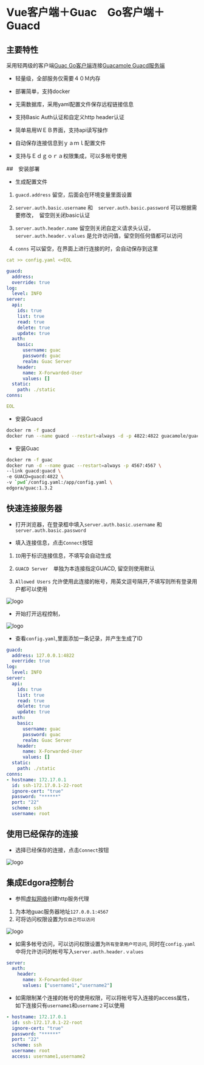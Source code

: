 # Vue客户端＋Guac　Go客户端＋Guacd

## 主要特性

采用轻两级的客户端[Guac Go客户端](https://github.com/EdgoraCN/guac)连接[Guacamole Guacd服务端](https://hub.docker.com/r/guacamole/guacd)

* 轻量级，全部服务仅需要４０Ｍ内存

* 部署简单，支持docker

* 无需数据库，采用yaml配置文件保存远程链接信息

* 支持Basic Auth认证和自定义http header认证

* 简单易用ＷＥＢ界面，支持api读写操作

* 自动保存连接信息到ｙａｍｌ配置文件

* 支持与Ｅｄｇｏｒａ权限集成，可以多帐号使用

##　安装部署

* 生成配置文件

 1. `guacd.address` 留空，后面会在环境变量里面设置

 2. `server.auth.basic.username` 和　`server.auth.basic.password` 可以根据需要修改，　留空则关闭basic认证

 3. `server.auth.header.name` 留空则关闭自定义请求头认证，　`server.auth.header.ｖalues` 是允许访问值，留空则任何值都可以访问

 4. `conns` 可以留空，在界面上进行连接的时，会自动保存到这里

```yaml
cat >> config.yaml <<EOL

guacd:
  address:
  override: true
log:
  level: INFO
server:
  api:
    ids: true
    list: true
    read: true
    delete: true
    update: true
  auth:
    basic:
      username: guac
      password: guac
      realm: Guac Server
    header:
      name: X-Forwarded-User
      values: []
  static:
    path: ./static
conns:

EOL
```

* 安装Guacd

```bash
docker rm -f guacd
docker run --name guacd --restart=always -d -p 4822:4822 guacamole/guacd
```

* 安装Guac

```bash
docker rm -f guac
docker run -d --name guac --restart=always -p 4567:4567 \
--link guacd:guacd \
-e GUACD=guacd:4822 \
-v `pwd`/config.yaml:/app/config.yaml \
edgora/guac:1.3.2
```

## 快速连接服务器

* 打开浏览器，在登录框中填入`server.auth.basic.username` 和　`server.auth.basic.password`

* 填入连接信息，点击`Connect`按钮

 1. `ID`用于标识连接信息，不填写会自动生成

 2. `GUACD Server`　单独为本连接指定GUACD, 留空则使用默认

 3. `Allowed Users` 允许使用此连接的帐号，用英文逗号隔开,不填写则所有登录用户都可以使用

![logo](_media/guac-connect.png)

* 开始打开远程控制，

![logo](_media/guac-ssh.png)

* 查看`config.yaml`,里面添加一条记录，并产生生成了ID

```yaml
guacd:
  address: 127.0.0.1:4822
  override: true
log:
  level: INFO
server:
  api:
    ids: true
    list: true
    read: true
    delete: true
    update: true
  auth:
    basic:
      username: guac
      password: guac
      realm: Guac Server
    header:
      name: X-Forwarded-User
      values: []
  static:
    path: ./static
conns:
- hostname: 172.17.0.1
  id: ssh-172.17.0.1-22-root
  ignore-cert: "true"
  password: "******"
  port: "22"
  scheme: ssh
  username: root
```

## 使用已经保存的连接

* 选择已经保存的连接，点击`Connect`按钮

![logo](_media/guac-id.png)

## 集成Edgora控制台

* 参照[虚拟网络](custom-navbar.md)创建http服务代理
 
 1. 为本地guac服务器地址`127.0.0.1:4567`
 2. 可将访问权限设置为`仅自己可以访问`

![logo](_media/guac-nat.png)

* 如需多帐号访问，可以访问权限设置为`所有登录用户可访问`, 同时在`config.yaml`中将允许访问的帐号写入`server.auth.header.ｖalues`

```yaml
server:
  auth:
    header:
      name: X-Forwarded-User
      values: ["username1","username2"]
```

* 如需限制某个连接的帐号的使用权限，可以将帐号写入连接的access属性，　如下连接只有`username1`和`username２`可以使用

```yaml
- hostname: 172.17.0.1
  id: ssh-172.17.0.1-22-root
  ignore-cert: "true"
  password: "******"
  port: "22"
  scheme: ssh
  username: root
  access: username1,username2
```